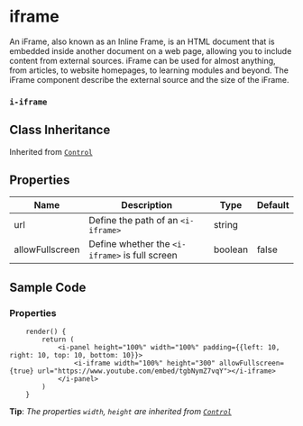 # iframe

An iFrame, also known as an Inline Frame, is an HTML document that is embedded inside another document on a web page, allowing you to include content from external sources. iFrame can be used for almost anything, from articles, to website homepages, to learning modules and beyond. The iFrame component describe the external source and the size of the iFrame.

### `i-iframe`

## Class Inheritance
Inherited from [`Control`](components/Control/README.md)

## Properties

| Name            | Description                                         | Type       | Default |
| --------------- | -------------------------------------------------   | ---------- | ------- |
| url             | Define the path of an `<i-iframe>`                  | string     |         |
| allowFullscreen | Define whether the `<i-iframe>` is full screen      | boolean    | false   |

## Sample Code

### Properties
```typescript(samples/i-iframe.tsx)
    render() {
        return (
            <i-panel height="100%" width="100%" padding={{left: 10, right: 10, top: 10, bottom: 10}}>
                <i-iframe width="100%" height="300" allowFullscreen={true} url="https://www.youtube.com/embed/tgbNymZ7vqY"></i-iframe>
            </i-panel>
        )
    }
```
**Tip**: _The properties `width`, `height` are inherited from [`Control`](components/Control/README.md)_